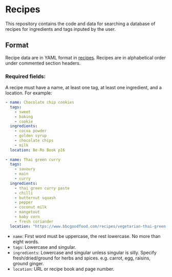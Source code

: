 # Recipes
This repository contains the code and data for searching a database of recipes for ingredients and tags inputed by the user. 

## Format
Recipe data are in YAML format in [recipes](recipes.yaml). Recipes are in alphabetical order under commented section headers.

### Required fields:
A recipe must have a name, at least one tag, at least one ingredient, and a location. For example:

```yaml
- name: Chocolate chip cookies
  tags:
    - sweet
    - baking
    - cookie
  ingredients:
    - cocoa powder 
    - golden syrup 
    - chocolate chips 
    - milk
  location: Be-Ro Book p16
    
- name: Thai green curry
  tags:
    - savoury
    - main
    - curry
  ingredients:
    - thai green curry paste
    - chilli
    - butternut squash
    - pepper
    - coconut milk
    - mangetout
    - baby corn
    - fresh coriander
  location: "https://www.bbcgoodfood.com/recipes/vegetarian-thai-green-curry"},
```

- `name`: First word must be uppercase, the rest lowercase. No more than eight words.
- `tags`: Lowercase and singular.
- `ingredients`: Lowercase and singular unless singular is silly. Specify fresh/dried/ground for herbs and spices. e.g. carrot, egg, raisins, ground ginger.
- `location`: URL or recipe book and page number.
